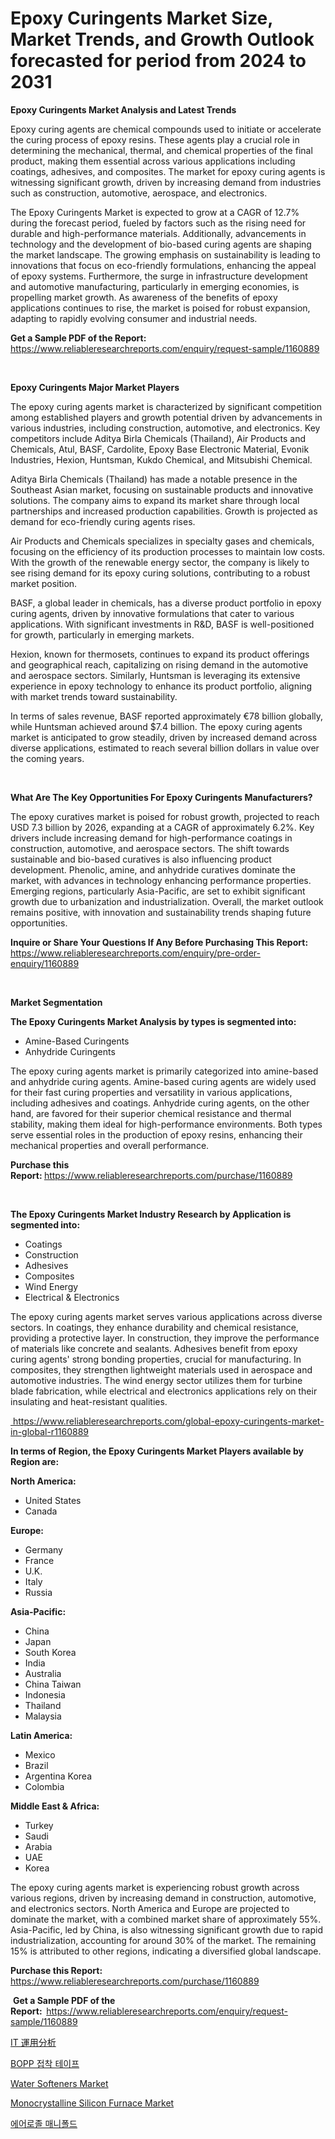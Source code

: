 <p><h1>Epoxy Curingents Market Size, Market Trends, and Growth Outlook forecasted for period from 2024 to 2031</h1></p><p><strong>Epoxy Curingents Market Analysis and Latest Trends</strong></p>
<p><p>Epoxy curing agents are chemical compounds used to initiate or accelerate the curing process of epoxy resins. These agents play a crucial role in determining the mechanical, thermal, and chemical properties of the final product, making them essential across various applications including coatings, adhesives, and composites. The market for epoxy curing agents is witnessing significant growth, driven by increasing demand from industries such as construction, automotive, aerospace, and electronics.</p><p>The Epoxy Curingents Market is expected to grow at a CAGR of 12.7% during the forecast period, fueled by factors such as the rising need for durable and high-performance materials. Additionally, advancements in technology and the development of bio-based curing agents are shaping the market landscape. The growing emphasis on sustainability is leading to innovations that focus on eco-friendly formulations, enhancing the appeal of epoxy systems. Furthermore, the surge in infrastructure development and automotive manufacturing, particularly in emerging economies, is propelling market growth. As awareness of the benefits of epoxy applications continues to rise, the market is poised for robust expansion, adapting to rapidly evolving consumer and industrial needs.</p></p>
<p><strong>Get a Sample PDF of the Report:&nbsp;</strong> <a href="https://www.reliableresearchreports.com/enquiry/request-sample/1160889">https://www.reliableresearchreports.com/enquiry/request-sample/1160889</a></p>
<p>&nbsp;</p>
<p><strong>Epoxy Curingents Major Market Players</strong></p>
<p><p>The epoxy curing agents market is characterized by significant competition among established players and growth potential driven by advancements in various industries, including construction, automotive, and electronics. Key competitors include Aditya Birla Chemicals (Thailand), Air Products and Chemicals, Atul, BASF, Cardolite, Epoxy Base Electronic Material, Evonik Industries, Hexion, Huntsman, Kukdo Chemical, and Mitsubishi Chemical.</p><p>Aditya Birla Chemicals (Thailand) has made a notable presence in the Southeast Asian market, focusing on sustainable products and innovative solutions. The company aims to expand its market share through local partnerships and increased production capabilities. Growth is projected as demand for eco-friendly curing agents rises.</p><p>Air Products and Chemicals specializes in specialty gases and chemicals, focusing on the efficiency of its production processes to maintain low costs. With the growth of the renewable energy sector, the company is likely to see rising demand for its epoxy curing solutions, contributing to a robust market position.</p><p>BASF, a global leader in chemicals, has a diverse product portfolio in epoxy curing agents, driven by innovative formulations that cater to various applications. With significant investments in R&D, BASF is well-positioned for growth, particularly in emerging markets.</p><p>Hexion, known for thermosets, continues to expand its product offerings and geographical reach, capitalizing on rising demand in the automotive and aerospace sectors. Similarly, Huntsman is leveraging its extensive experience in epoxy technology to enhance its product portfolio, aligning with market trends toward sustainability.</p><p>In terms of sales revenue, BASF reported approximately €78 billion globally, while Huntsman achieved around $7.4 billion. The epoxy curing agents market is anticipated to grow steadily, driven by increased demand across diverse applications, estimated to reach several billion dollars in value over the coming years.</p></p>
<p>&nbsp;</p>
<p><strong>What Are The Key Opportunities For Epoxy Curingents Manufacturers?</strong></p>
<p><p>The epoxy curatives market is poised for robust growth, projected to reach USD 7.3 billion by 2026, expanding at a CAGR of approximately 6.2%. Key drivers include increasing demand for high-performance coatings in construction, automotive, and aerospace sectors. The shift towards sustainable and bio-based curatives is also influencing product development. Phenolic, amine, and anhydride curatives dominate the market, with advances in technology enhancing performance properties. Emerging regions, particularly Asia-Pacific, are set to exhibit significant growth due to urbanization and industrialization. Overall, the market outlook remains positive, with innovation and sustainability trends shaping future opportunities.</p></p>
<p><strong>Inquire or Share Your Questions If Any Before Purchasing This Report:</strong> <a href="https://www.reliableresearchreports.com/enquiry/pre-order-enquiry/1160889">https://www.reliableresearchreports.com/enquiry/pre-order-enquiry/1160889</a></p>
<p>&nbsp;</p>
<p><strong>Market Segmentation</strong></p>
<p><strong>The Epoxy Curingents Market Analysis by types is segmented into:</strong></p>
<p><ul><li>Amine-Based Curingents</li><li>Anhydride Curingents</li></ul></p>
<p><p>The epoxy curing agents market is primarily categorized into amine-based and anhydride curing agents. Amine-based curing agents are widely used for their fast curing properties and versatility in various applications, including adhesives and coatings. Anhydride curing agents, on the other hand, are favored for their superior chemical resistance and thermal stability, making them ideal for high-performance environments. Both types serve essential roles in the production of epoxy resins, enhancing their mechanical properties and overall performance.</p></p>
<p><strong>Purchase this Report:&nbsp;</strong><a href="https://www.reliableresearchreports.com/purchase/1160889">https://www.reliableresearchreports.com/purchase/1160889</a></p>
<p>&nbsp;</p>
<p><strong>The Epoxy Curingents Market Industry Research by Application is segmented into:</strong></p>
<p><ul><li>Coatings</li><li>Construction</li><li>Adhesives</li><li>Composites</li><li>Wind Energy</li><li>Electrical & Electronics</li></ul></p>
<p><p>The epoxy curing agents market serves various applications across diverse sectors. In coatings, they enhance durability and chemical resistance, providing a protective layer. In construction, they improve the performance of materials like concrete and sealants. Adhesives benefit from epoxy curing agents' strong bonding properties, crucial for manufacturing. In composites, they strengthen lightweight materials used in aerospace and automotive industries. The wind energy sector utilizes them for turbine blade fabrication, while electrical and electronics applications rely on their insulating and heat-resistant qualities.</p></p>
<p><a href="https://www.reliableresearchreports.com/global-epoxy-curingents-market-in-global-r1160889">&nbsp;https://www.reliableresearchreports.com/global-epoxy-curingents-market-in-global-r1160889</a></p>
<p><strong>In terms of Region, the Epoxy Curingents Market Players available by Region are:</strong></p>
<p>
    <p> <strong> North America: </strong>
        <ul>
            <li>United States</li>
            <li>Canada</li>
        </ul>
        </p> 
    <p> <strong> Europe: </strong>
        <ul>
            <li>Germany</li>
            <li>France</li>
            <li>U.K.</li>
            <li>Italy</li>
            <li>Russia</li>
        </ul>
        </p> 
    <p> <strong> Asia-Pacific: </strong>
        <ul>
            <li>China</li>
            <li>Japan</li>
            <li>South Korea</li>
            <li>India</li>
            <li>Australia</li>
            <li>China Taiwan</li>
            <li>Indonesia</li>
            <li>Thailand</li>
            <li>Malaysia</li>
        </ul>
        </p> 
    <p> <strong> Latin America: </strong>
        <ul>
            <li>Mexico</li>
            <li>Brazil</li>
            <li>Argentina Korea</li>
            <li>Colombia</li>
        </ul>
        </p> 
    <p> <strong> Middle East & Africa: </strong>
        <ul>
            <li>Turkey</li>
            <li>Saudi</li>
            <li>Arabia</li>
            <li>UAE</li>
            <li>Korea</li>
        </ul>
    </p>
    </p>
<p><p>The epoxy curing agents market is experiencing robust growth across various regions, driven by increasing demand in construction, automotive, and electronics sectors. North America and Europe are projected to dominate the market, with a combined market share of approximately 55%. Asia-Pacific, led by China, is also witnessing significant growth due to rapid industrialization, accounting for around 30% of the market. The remaining 15% is attributed to other regions, indicating a diversified global landscape.</p></p>
<p><strong>Purchase this Report: </strong><a href="https://www.reliableresearchreports.com/purchase/1160889">https://www.reliableresearchreports.com/purchase/1160889</a></p>
<p>&nbsp;<strong>Get a Sample PDF of the Report:&nbsp;&nbsp;</strong><a href="https://www.reliableresearchreports.com/enquiry/request-sample/1160889">https://www.reliableresearchreports.com/enquiry/request-sample/1160889</a></p>
<p><strong></strong></p>
<p><p><a href="https://medium.com/@fsde4w/it-operations-analytics-market-%E3%81%AF-%E3%82%B3%E3%82%B9%E3%83%88%E7%AE%A1%E7%90%86%E3%81%A8%E5%8A%B9%E7%8E%87%E5%90%91%E4%B8%8A%E3%82%92%E5%84%AA%E5%85%88%E3%81%97%E3%81%BE%E3%81%99-%E3%81%95%E3%82%89%E3%81%AB-%E5%A0%B1%E5%91%8A%E6%9B%B8%E3%81%AF%E5%B8%82%E5%A0%B4%E3%81%AE%E9%9C%80%E8%A6%81%E9%9D%A2%E3%81%A8%E4%BE%9B%E7%B5%A6%E9%9D%A2%E3%81%AE%E4%B8%A1%E6%96%B9%E3%82%92%E3%82%AB%E3%83%90%E3%83%BC%E3%81%97%E3%81%A6%E3%81%84%E3%81%BE%E3%81%99-it-operations-950095a779b4">IT 運用分析</a></p><p><a href="https://medium.com/@score-51/%EC%84%B8%EA%B3%84-bopp-adhesive-tape-market-%EC%9D%80-2024%EC%97%90%EC%84%9C-2031%EB%A1%9C-%EC%97%B0%ED%8F%89%EA%B7%A0-%EC%A6%9D%EA%B0%80%EC%9C%A8%EC%9D%84-%EB%B3%B4%EC%9D%BC-%EA%B2%83%EC%9C%BC%EB%A1%9C-%EC%98%88%EC%83%81%EB%90%A9%EB%8B%88%EB%8B%A4-3d26f35cf638">BOPP 접착 테이프</a></p><p><a href="https://www.linkedin.com/pulse/global-water-softeners-market-product-type-application-tmmbe?trackingId=PgC2va6cQcqDv6sfVWWFjw%3D%3D">Water Softeners Market</a></p><p><a href="https://www.linkedin.com/pulse/how-regional-global-trends-shaping-monocrystalline-silicon-8idye?trackingId=%2FDTnKgNLRS2fs9tiXassPw%3D%3D">Monocrystalline Silicon Furnace Market</a></p><p><a href="https://medium.com/@vishal_nakeshree/%EC%97%90%EC%96%B4%EB%A1%9C%EC%A1%B8-%EB%A7%A4%EB%8B%88%ED%8F%B4%EB%93%9C-%EC%8B%9C%EC%9E%A5%EC%9D%80-%EC%96%B4%EB%96%BB%EA%B2%8C-%EB%B0%9C%EC%A0%84%ED%95%A0%EA%B9%8C%EC%9A%94-2024%EB%85%84%EB%B6%80%ED%84%B0-2031%EB%85%84%EA%B9%8C%EC%A7%80%EC%9D%98-%EC%8B%9C%EC%9E%A5-%EC%84%B1%EC%9E%A5-%EB%B6%84%EC%84%9D-e975959445ed">에어로졸 매니폴드</a></p></p>